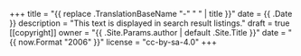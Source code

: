 +++
title = "{{ replace .TranslationBaseName "-" " " | title }}"
date = {{ .Date }}
description = "This text is displayed in search result listings."
draft = true
[[copyright]]
owner = "{{ .Site.Params.author | default .Site.Title }}"
date = "{{ now.Format "2006" }}"
license = "cc-by-sa-4.0"
+++
